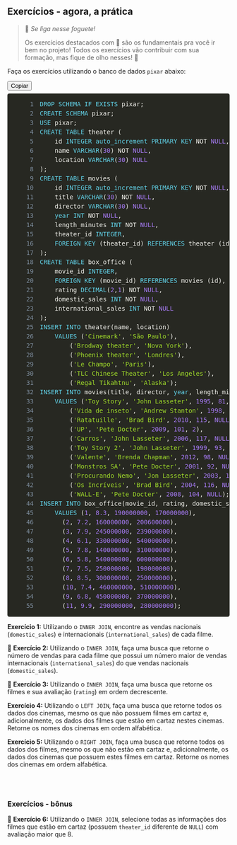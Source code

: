 <div class="c-kWDhvw"><article class="c-daJEgu"><h1>
Exercícios - agora, a prática</h1>
<blockquote>
  <p>
🚀 <em>Se liga nesse foguete!</em>  </p>
  <p>
Os exercícios destacados com 🚀 são os fundamentais pra você ir bem no projeto!
Todos os exercícios vão contribuir com sua formação, mas fique de olho nesses! 👀  </p>
</blockquote>
<p>
Faça os exercícios utilizando o banco de dados <code class="inline">pixar</code> abaixo:</p>
</article><div class="c-jykYDu"><div class="c-fkerDR"><button type="button" class="c-gfRGUc">Copiar</button><pre style="color: rgb(248, 248, 242); background: rgb(39, 40, 34); text-shadow: rgba(0, 0, 0, 0.3) 0px 1px; font-family: Consolas, Monaco, &quot;Andale Mono&quot;, &quot;Ubuntu Mono&quot;, monospace; font-size: 1em; text-align: left; white-space: pre; word-spacing: normal; word-break: normal; overflow-wrap: normal; line-height: 1.5; tab-size: 4; hyphens: none; padding: 1em; margin: 0.5em 0px; overflow: auto; border-radius: 0.3em;"><code class="language-sql" style="color: rgb(248, 248, 242); background: none; text-shadow: rgba(0, 0, 0, 0.3) 0px 1px; font-family: Consolas, Monaco, &quot;Andale Mono&quot;, &quot;Ubuntu Mono&quot;, monospace; font-size: 1em; text-align: left; white-space: pre; word-spacing: normal; word-break: normal; overflow-wrap: normal; line-height: 1.5; tab-size: 4; hyphens: none;"><span class="linenumber react-syntax-highlighter-line-number" style="display: inline-block; min-width: 3.25em; padding-right: 1em; text-align: right; user-select: none; color: rgb(130, 146, 162);">1</span><span class="token" style="color: rgb(102, 217, 239);">DROP</span><span> </span><span class="token" style="color: rgb(102, 217, 239);">SCHEMA</span><span> </span><span class="token" style="color: rgb(102, 217, 239);">IF</span><span> </span><span class="token" style="color: rgb(102, 217, 239);">EXISTS</span><span> pixar</span><span class="token" style="color: rgb(248, 248, 242);">;</span><span>
</span><span class="linenumber react-syntax-highlighter-line-number" style="display: inline-block; min-width: 3.25em; padding-right: 1em; text-align: right; user-select: none; color: rgb(130, 146, 162);">2</span><span></span><span class="token" style="color: rgb(102, 217, 239);">CREATE</span><span> </span><span class="token" style="color: rgb(102, 217, 239);">SCHEMA</span><span> pixar</span><span class="token" style="color: rgb(248, 248, 242);">;</span><span>
</span><span class="linenumber react-syntax-highlighter-line-number" style="display: inline-block; min-width: 3.25em; padding-right: 1em; text-align: right; user-select: none; color: rgb(130, 146, 162);">3</span><span></span><span class="token" style="color: rgb(102, 217, 239);">USE</span><span> pixar</span><span class="token" style="color: rgb(248, 248, 242);">;</span><span>
</span><span class="linenumber react-syntax-highlighter-line-number" style="display: inline-block; min-width: 3.25em; padding-right: 1em; text-align: right; user-select: none; color: rgb(130, 146, 162);">4</span><span></span><span class="token" style="color: rgb(102, 217, 239);">CREATE</span><span> </span><span class="token" style="color: rgb(102, 217, 239);">TABLE</span><span> theater </span><span class="token" style="color: rgb(248, 248, 242);">(</span><span>
</span><span class="linenumber react-syntax-highlighter-line-number" style="display: inline-block; min-width: 3.25em; padding-right: 1em; text-align: right; user-select: none; color: rgb(130, 146, 162);">5</span><span>    id </span><span class="token" style="color: rgb(102, 217, 239);">INTEGER</span><span> </span><span class="token" style="color: rgb(102, 217, 239);">auto_increment</span><span> </span><span class="token" style="color: rgb(102, 217, 239);">PRIMARY</span><span> </span><span class="token" style="color: rgb(102, 217, 239);">KEY</span><span> </span><span class="token" style="color: rgb(248, 248, 242);">NOT</span><span> </span><span class="token" style="color: rgb(174, 129, 255);">NULL</span><span class="token" style="color: rgb(248, 248, 242);">,</span><span>
</span><span class="linenumber react-syntax-highlighter-line-number" style="display: inline-block; min-width: 3.25em; padding-right: 1em; text-align: right; user-select: none; color: rgb(130, 146, 162);">6</span><span>    name </span><span class="token" style="color: rgb(102, 217, 239);">VARCHAR</span><span class="token" style="color: rgb(248, 248, 242);">(</span><span class="token" style="color: rgb(174, 129, 255);">30</span><span class="token" style="color: rgb(248, 248, 242);">)</span><span> </span><span class="token" style="color: rgb(248, 248, 242);">NOT</span><span> </span><span class="token" style="color: rgb(174, 129, 255);">NULL</span><span class="token" style="color: rgb(248, 248, 242);">,</span><span>
</span><span class="linenumber react-syntax-highlighter-line-number" style="display: inline-block; min-width: 3.25em; padding-right: 1em; text-align: right; user-select: none; color: rgb(130, 146, 162);">7</span><span>    location </span><span class="token" style="color: rgb(102, 217, 239);">VARCHAR</span><span class="token" style="color: rgb(248, 248, 242);">(</span><span class="token" style="color: rgb(174, 129, 255);">30</span><span class="token" style="color: rgb(248, 248, 242);">)</span><span> </span><span class="token" style="color: rgb(174, 129, 255);">NULL</span><span>
</span><span class="linenumber react-syntax-highlighter-line-number" style="display: inline-block; min-width: 3.25em; padding-right: 1em; text-align: right; user-select: none; color: rgb(130, 146, 162);">8</span><span></span><span class="token" style="color: rgb(248, 248, 242);">)</span><span class="token" style="color: rgb(248, 248, 242);">;</span><span>
</span><span class="linenumber react-syntax-highlighter-line-number" style="display: inline-block; min-width: 3.25em; padding-right: 1em; text-align: right; user-select: none; color: rgb(130, 146, 162);">9</span><span></span><span class="token" style="color: rgb(102, 217, 239);">CREATE</span><span> </span><span class="token" style="color: rgb(102, 217, 239);">TABLE</span><span> movies </span><span class="token" style="color: rgb(248, 248, 242);">(</span><span>
</span><span class="linenumber react-syntax-highlighter-line-number" style="display: inline-block; min-width: 3.25em; padding-right: 1em; text-align: right; user-select: none; color: rgb(130, 146, 162);">10</span><span>    id </span><span class="token" style="color: rgb(102, 217, 239);">INTEGER</span><span> </span><span class="token" style="color: rgb(102, 217, 239);">auto_increment</span><span> </span><span class="token" style="color: rgb(102, 217, 239);">PRIMARY</span><span> </span><span class="token" style="color: rgb(102, 217, 239);">KEY</span><span> </span><span class="token" style="color: rgb(248, 248, 242);">NOT</span><span> </span><span class="token" style="color: rgb(174, 129, 255);">NULL</span><span class="token" style="color: rgb(248, 248, 242);">,</span><span>
</span><span class="linenumber react-syntax-highlighter-line-number" style="display: inline-block; min-width: 3.25em; padding-right: 1em; text-align: right; user-select: none; color: rgb(130, 146, 162);">11</span><span>    title </span><span class="token" style="color: rgb(102, 217, 239);">VARCHAR</span><span class="token" style="color: rgb(248, 248, 242);">(</span><span class="token" style="color: rgb(174, 129, 255);">30</span><span class="token" style="color: rgb(248, 248, 242);">)</span><span> </span><span class="token" style="color: rgb(248, 248, 242);">NOT</span><span> </span><span class="token" style="color: rgb(174, 129, 255);">NULL</span><span class="token" style="color: rgb(248, 248, 242);">,</span><span>
</span><span class="linenumber react-syntax-highlighter-line-number" style="display: inline-block; min-width: 3.25em; padding-right: 1em; text-align: right; user-select: none; color: rgb(130, 146, 162);">12</span><span>    director </span><span class="token" style="color: rgb(102, 217, 239);">VARCHAR</span><span class="token" style="color: rgb(248, 248, 242);">(</span><span class="token" style="color: rgb(174, 129, 255);">30</span><span class="token" style="color: rgb(248, 248, 242);">)</span><span> </span><span class="token" style="color: rgb(174, 129, 255);">NULL</span><span class="token" style="color: rgb(248, 248, 242);">,</span><span>
</span><span class="linenumber react-syntax-highlighter-line-number" style="display: inline-block; min-width: 3.25em; padding-right: 1em; text-align: right; user-select: none; color: rgb(130, 146, 162);">13</span><span>    </span><span class="token" style="color: rgb(102, 217, 239);">year</span><span> </span><span class="token" style="color: rgb(102, 217, 239);">INT</span><span> </span><span class="token" style="color: rgb(248, 248, 242);">NOT</span><span> </span><span class="token" style="color: rgb(174, 129, 255);">NULL</span><span class="token" style="color: rgb(248, 248, 242);">,</span><span>
</span><span class="linenumber react-syntax-highlighter-line-number" style="display: inline-block; min-width: 3.25em; padding-right: 1em; text-align: right; user-select: none; color: rgb(130, 146, 162);">14</span><span>    length_minutes </span><span class="token" style="color: rgb(102, 217, 239);">INT</span><span> </span><span class="token" style="color: rgb(248, 248, 242);">NOT</span><span> </span><span class="token" style="color: rgb(174, 129, 255);">NULL</span><span class="token" style="color: rgb(248, 248, 242);">,</span><span>
</span><span class="linenumber react-syntax-highlighter-line-number" style="display: inline-block; min-width: 3.25em; padding-right: 1em; text-align: right; user-select: none; color: rgb(130, 146, 162);">15</span><span>    theater_id </span><span class="token" style="color: rgb(102, 217, 239);">INTEGER</span><span class="token" style="color: rgb(248, 248, 242);">,</span><span>
</span><span class="linenumber react-syntax-highlighter-line-number" style="display: inline-block; min-width: 3.25em; padding-right: 1em; text-align: right; user-select: none; color: rgb(130, 146, 162);">16</span><span>    </span><span class="token" style="color: rgb(102, 217, 239);">FOREIGN</span><span> </span><span class="token" style="color: rgb(102, 217, 239);">KEY</span><span> </span><span class="token" style="color: rgb(248, 248, 242);">(</span><span>theater_id</span><span class="token" style="color: rgb(248, 248, 242);">)</span><span> </span><span class="token" style="color: rgb(102, 217, 239);">REFERENCES</span><span> theater </span><span class="token" style="color: rgb(248, 248, 242);">(</span><span>id</span><span class="token" style="color: rgb(248, 248, 242);">)</span><span>
</span><span class="linenumber react-syntax-highlighter-line-number" style="display: inline-block; min-width: 3.25em; padding-right: 1em; text-align: right; user-select: none; color: rgb(130, 146, 162);">17</span><span></span><span class="token" style="color: rgb(248, 248, 242);">)</span><span class="token" style="color: rgb(248, 248, 242);">;</span><span>
</span><span class="linenumber react-syntax-highlighter-line-number" style="display: inline-block; min-width: 3.25em; padding-right: 1em; text-align: right; user-select: none; color: rgb(130, 146, 162);">18</span><span></span><span class="token" style="color: rgb(102, 217, 239);">CREATE</span><span> </span><span class="token" style="color: rgb(102, 217, 239);">TABLE</span><span> box_office </span><span class="token" style="color: rgb(248, 248, 242);">(</span><span>
</span><span class="linenumber react-syntax-highlighter-line-number" style="display: inline-block; min-width: 3.25em; padding-right: 1em; text-align: right; user-select: none; color: rgb(130, 146, 162);">19</span><span>    movie_id </span><span class="token" style="color: rgb(102, 217, 239);">INTEGER</span><span class="token" style="color: rgb(248, 248, 242);">,</span><span>
</span><span class="linenumber react-syntax-highlighter-line-number" style="display: inline-block; min-width: 3.25em; padding-right: 1em; text-align: right; user-select: none; color: rgb(130, 146, 162);">20</span><span>    </span><span class="token" style="color: rgb(102, 217, 239);">FOREIGN</span><span> </span><span class="token" style="color: rgb(102, 217, 239);">KEY</span><span> </span><span class="token" style="color: rgb(248, 248, 242);">(</span><span>movie_id</span><span class="token" style="color: rgb(248, 248, 242);">)</span><span> </span><span class="token" style="color: rgb(102, 217, 239);">REFERENCES</span><span> movies </span><span class="token" style="color: rgb(248, 248, 242);">(</span><span>id</span><span class="token" style="color: rgb(248, 248, 242);">)</span><span class="token" style="color: rgb(248, 248, 242);">,</span><span>
</span><span class="linenumber react-syntax-highlighter-line-number" style="display: inline-block; min-width: 3.25em; padding-right: 1em; text-align: right; user-select: none; color: rgb(130, 146, 162);">21</span><span>    rating </span><span class="token" style="color: rgb(102, 217, 239);">DECIMAL</span><span class="token" style="color: rgb(248, 248, 242);">(</span><span class="token" style="color: rgb(174, 129, 255);">2</span><span class="token" style="color: rgb(248, 248, 242);">,</span><span class="token" style="color: rgb(174, 129, 255);">1</span><span class="token" style="color: rgb(248, 248, 242);">)</span><span> </span><span class="token" style="color: rgb(248, 248, 242);">NOT</span><span> </span><span class="token" style="color: rgb(174, 129, 255);">NULL</span><span class="token" style="color: rgb(248, 248, 242);">,</span><span>
</span><span class="linenumber react-syntax-highlighter-line-number" style="display: inline-block; min-width: 3.25em; padding-right: 1em; text-align: right; user-select: none; color: rgb(130, 146, 162);">22</span><span>    domestic_sales </span><span class="token" style="color: rgb(102, 217, 239);">INT</span><span> </span><span class="token" style="color: rgb(248, 248, 242);">NOT</span><span> </span><span class="token" style="color: rgb(174, 129, 255);">NULL</span><span class="token" style="color: rgb(248, 248, 242);">,</span><span>
</span><span class="linenumber react-syntax-highlighter-line-number" style="display: inline-block; min-width: 3.25em; padding-right: 1em; text-align: right; user-select: none; color: rgb(130, 146, 162);">23</span><span>    international_sales </span><span class="token" style="color: rgb(102, 217, 239);">INT</span><span> </span><span class="token" style="color: rgb(248, 248, 242);">NOT</span><span> </span><span class="token" style="color: rgb(174, 129, 255);">NULL</span><span>
</span><span class="linenumber react-syntax-highlighter-line-number" style="display: inline-block; min-width: 3.25em; padding-right: 1em; text-align: right; user-select: none; color: rgb(130, 146, 162);">24</span><span></span><span class="token" style="color: rgb(248, 248, 242);">)</span><span class="token" style="color: rgb(248, 248, 242);">;</span><span>
</span><span class="linenumber react-syntax-highlighter-line-number" style="display: inline-block; min-width: 3.25em; padding-right: 1em; text-align: right; user-select: none; color: rgb(130, 146, 162);">25</span><span></span><span class="token" style="color: rgb(102, 217, 239);">INSERT</span><span> </span><span class="token" style="color: rgb(102, 217, 239);">INTO</span><span> theater</span><span class="token" style="color: rgb(248, 248, 242);">(</span><span>name</span><span class="token" style="color: rgb(248, 248, 242);">,</span><span> location</span><span class="token" style="color: rgb(248, 248, 242);">)</span><span>
</span><span class="linenumber react-syntax-highlighter-line-number" style="display: inline-block; min-width: 3.25em; padding-right: 1em; text-align: right; user-select: none; color: rgb(130, 146, 162);">26</span><span>    </span><span class="token" style="color: rgb(102, 217, 239);">VALUES</span><span> </span><span class="token" style="color: rgb(248, 248, 242);">(</span><span class="token" style="color: rgb(166, 226, 46);">'Cinemark'</span><span class="token" style="color: rgb(248, 248, 242);">,</span><span> </span><span class="token" style="color: rgb(166, 226, 46);">'São Paulo'</span><span class="token" style="color: rgb(248, 248, 242);">)</span><span class="token" style="color: rgb(248, 248, 242);">,</span><span>
</span><span class="linenumber react-syntax-highlighter-line-number" style="display: inline-block; min-width: 3.25em; padding-right: 1em; text-align: right; user-select: none; color: rgb(130, 146, 162);">27</span><span>        </span><span class="token" style="color: rgb(248, 248, 242);">(</span><span class="token" style="color: rgb(166, 226, 46);">'Brodway theater'</span><span class="token" style="color: rgb(248, 248, 242);">,</span><span> </span><span class="token" style="color: rgb(166, 226, 46);">'Nova York'</span><span class="token" style="color: rgb(248, 248, 242);">)</span><span class="token" style="color: rgb(248, 248, 242);">,</span><span>
</span><span class="linenumber react-syntax-highlighter-line-number" style="display: inline-block; min-width: 3.25em; padding-right: 1em; text-align: right; user-select: none; color: rgb(130, 146, 162);">28</span><span>        </span><span class="token" style="color: rgb(248, 248, 242);">(</span><span class="token" style="color: rgb(166, 226, 46);">'Phoenix theater'</span><span class="token" style="color: rgb(248, 248, 242);">,</span><span> </span><span class="token" style="color: rgb(166, 226, 46);">'Londres'</span><span class="token" style="color: rgb(248, 248, 242);">)</span><span class="token" style="color: rgb(248, 248, 242);">,</span><span>
</span><span class="linenumber react-syntax-highlighter-line-number" style="display: inline-block; min-width: 3.25em; padding-right: 1em; text-align: right; user-select: none; color: rgb(130, 146, 162);">29</span><span>        </span><span class="token" style="color: rgb(248, 248, 242);">(</span><span class="token" style="color: rgb(166, 226, 46);">'Le Champo'</span><span class="token" style="color: rgb(248, 248, 242);">,</span><span> </span><span class="token" style="color: rgb(166, 226, 46);">'Paris'</span><span class="token" style="color: rgb(248, 248, 242);">)</span><span class="token" style="color: rgb(248, 248, 242);">,</span><span>
</span><span class="linenumber react-syntax-highlighter-line-number" style="display: inline-block; min-width: 3.25em; padding-right: 1em; text-align: right; user-select: none; color: rgb(130, 146, 162);">30</span><span>        </span><span class="token" style="color: rgb(248, 248, 242);">(</span><span class="token" style="color: rgb(166, 226, 46);">'TLC Chinese Theater'</span><span class="token" style="color: rgb(248, 248, 242);">,</span><span> </span><span class="token" style="color: rgb(166, 226, 46);">'Los Angeles'</span><span class="token" style="color: rgb(248, 248, 242);">)</span><span class="token" style="color: rgb(248, 248, 242);">,</span><span>
</span><span class="linenumber react-syntax-highlighter-line-number" style="display: inline-block; min-width: 3.25em; padding-right: 1em; text-align: right; user-select: none; color: rgb(130, 146, 162);">31</span><span>        </span><span class="token" style="color: rgb(248, 248, 242);">(</span><span class="token" style="color: rgb(166, 226, 46);">'Regal Tikahtnu'</span><span class="token" style="color: rgb(248, 248, 242);">,</span><span> </span><span class="token" style="color: rgb(166, 226, 46);">'Alaska'</span><span class="token" style="color: rgb(248, 248, 242);">)</span><span class="token" style="color: rgb(248, 248, 242);">;</span><span>
</span><span class="linenumber react-syntax-highlighter-line-number" style="display: inline-block; min-width: 3.25em; padding-right: 1em; text-align: right; user-select: none; color: rgb(130, 146, 162);">32</span><span></span><span class="token" style="color: rgb(102, 217, 239);">INSERT</span><span> </span><span class="token" style="color: rgb(102, 217, 239);">INTO</span><span> movies</span><span class="token" style="color: rgb(248, 248, 242);">(</span><span>title</span><span class="token" style="color: rgb(248, 248, 242);">,</span><span> director</span><span class="token" style="color: rgb(248, 248, 242);">,</span><span> </span><span class="token" style="color: rgb(102, 217, 239);">year</span><span class="token" style="color: rgb(248, 248, 242);">,</span><span> length_minutes</span><span class="token" style="color: rgb(248, 248, 242);">,</span><span> theater_id</span><span class="token" style="color: rgb(248, 248, 242);">)</span><span>
</span><span class="linenumber react-syntax-highlighter-line-number" style="display: inline-block; min-width: 3.25em; padding-right: 1em; text-align: right; user-select: none; color: rgb(130, 146, 162);">33</span><span>    </span><span class="token" style="color: rgb(102, 217, 239);">VALUES</span><span> </span><span class="token" style="color: rgb(248, 248, 242);">(</span><span class="token" style="color: rgb(166, 226, 46);">'Toy Story'</span><span class="token" style="color: rgb(248, 248, 242);">,</span><span> </span><span class="token" style="color: rgb(166, 226, 46);">'John Lasseter'</span><span class="token" style="color: rgb(248, 248, 242);">,</span><span> </span><span class="token" style="color: rgb(174, 129, 255);">1995</span><span class="token" style="color: rgb(248, 248, 242);">,</span><span> </span><span class="token" style="color: rgb(174, 129, 255);">81</span><span class="token" style="color: rgb(248, 248, 242);">,</span><span> </span><span class="token" style="color: rgb(174, 129, 255);">1</span><span class="token" style="color: rgb(248, 248, 242);">)</span><span class="token" style="color: rgb(248, 248, 242);">,</span><span>
</span><span class="linenumber react-syntax-highlighter-line-number" style="display: inline-block; min-width: 3.25em; padding-right: 1em; text-align: right; user-select: none; color: rgb(130, 146, 162);">34</span><span>        </span><span class="token" style="color: rgb(248, 248, 242);">(</span><span class="token" style="color: rgb(166, 226, 46);">'Vida de inseto'</span><span class="token" style="color: rgb(248, 248, 242);">,</span><span> </span><span class="token" style="color: rgb(166, 226, 46);">'Andrew Stanton'</span><span class="token" style="color: rgb(248, 248, 242);">,</span><span> </span><span class="token" style="color: rgb(174, 129, 255);">1998</span><span class="token" style="color: rgb(248, 248, 242);">,</span><span> </span><span class="token" style="color: rgb(174, 129, 255);">95</span><span class="token" style="color: rgb(248, 248, 242);">,</span><span> </span><span class="token" style="color: rgb(174, 129, 255);">3</span><span class="token" style="color: rgb(248, 248, 242);">)</span><span class="token" style="color: rgb(248, 248, 242);">,</span><span>
</span><span class="linenumber react-syntax-highlighter-line-number" style="display: inline-block; min-width: 3.25em; padding-right: 1em; text-align: right; user-select: none; color: rgb(130, 146, 162);">35</span><span>        </span><span class="token" style="color: rgb(248, 248, 242);">(</span><span class="token" style="color: rgb(166, 226, 46);">'Ratatuille'</span><span class="token" style="color: rgb(248, 248, 242);">,</span><span> </span><span class="token" style="color: rgb(166, 226, 46);">'Brad Bird'</span><span class="token" style="color: rgb(248, 248, 242);">,</span><span> </span><span class="token" style="color: rgb(174, 129, 255);">2010</span><span class="token" style="color: rgb(248, 248, 242);">,</span><span> </span><span class="token" style="color: rgb(174, 129, 255);">115</span><span class="token" style="color: rgb(248, 248, 242);">,</span><span> </span><span class="token" style="color: rgb(174, 129, 255);">NULL</span><span class="token" style="color: rgb(248, 248, 242);">)</span><span class="token" style="color: rgb(248, 248, 242);">,</span><span>
</span><span class="linenumber react-syntax-highlighter-line-number" style="display: inline-block; min-width: 3.25em; padding-right: 1em; text-align: right; user-select: none; color: rgb(130, 146, 162);">36</span><span>        </span><span class="token" style="color: rgb(248, 248, 242);">(</span><span class="token" style="color: rgb(166, 226, 46);">'UP'</span><span class="token" style="color: rgb(248, 248, 242);">,</span><span> </span><span class="token" style="color: rgb(166, 226, 46);">'Pete Docter'</span><span class="token" style="color: rgb(248, 248, 242);">,</span><span> </span><span class="token" style="color: rgb(174, 129, 255);">2009</span><span class="token" style="color: rgb(248, 248, 242);">,</span><span> </span><span class="token" style="color: rgb(174, 129, 255);">101</span><span class="token" style="color: rgb(248, 248, 242);">,</span><span> </span><span class="token" style="color: rgb(174, 129, 255);">2</span><span class="token" style="color: rgb(248, 248, 242);">)</span><span class="token" style="color: rgb(248, 248, 242);">,</span><span>
</span><span class="linenumber react-syntax-highlighter-line-number" style="display: inline-block; min-width: 3.25em; padding-right: 1em; text-align: right; user-select: none; color: rgb(130, 146, 162);">37</span><span>        </span><span class="token" style="color: rgb(248, 248, 242);">(</span><span class="token" style="color: rgb(166, 226, 46);">'Carros'</span><span class="token" style="color: rgb(248, 248, 242);">,</span><span> </span><span class="token" style="color: rgb(166, 226, 46);">'John Lasseter'</span><span class="token" style="color: rgb(248, 248, 242);">,</span><span> </span><span class="token" style="color: rgb(174, 129, 255);">2006</span><span class="token" style="color: rgb(248, 248, 242);">,</span><span> </span><span class="token" style="color: rgb(174, 129, 255);">117</span><span class="token" style="color: rgb(248, 248, 242);">,</span><span> </span><span class="token" style="color: rgb(174, 129, 255);">NULL</span><span class="token" style="color: rgb(248, 248, 242);">)</span><span class="token" style="color: rgb(248, 248, 242);">,</span><span>
</span><span class="linenumber react-syntax-highlighter-line-number" style="display: inline-block; min-width: 3.25em; padding-right: 1em; text-align: right; user-select: none; color: rgb(130, 146, 162);">38</span><span>        </span><span class="token" style="color: rgb(248, 248, 242);">(</span><span class="token" style="color: rgb(166, 226, 46);">'Toy Story 2'</span><span class="token" style="color: rgb(248, 248, 242);">,</span><span> </span><span class="token" style="color: rgb(166, 226, 46);">'John Lasseter'</span><span class="token" style="color: rgb(248, 248, 242);">,</span><span> </span><span class="token" style="color: rgb(174, 129, 255);">1999</span><span class="token" style="color: rgb(248, 248, 242);">,</span><span> </span><span class="token" style="color: rgb(174, 129, 255);">93</span><span class="token" style="color: rgb(248, 248, 242);">,</span><span> </span><span class="token" style="color: rgb(174, 129, 255);">5</span><span class="token" style="color: rgb(248, 248, 242);">)</span><span class="token" style="color: rgb(248, 248, 242);">,</span><span>
</span><span class="linenumber react-syntax-highlighter-line-number" style="display: inline-block; min-width: 3.25em; padding-right: 1em; text-align: right; user-select: none; color: rgb(130, 146, 162);">39</span><span>        </span><span class="token" style="color: rgb(248, 248, 242);">(</span><span class="token" style="color: rgb(166, 226, 46);">'Valente'</span><span class="token" style="color: rgb(248, 248, 242);">,</span><span> </span><span class="token" style="color: rgb(166, 226, 46);">'Brenda Chapman'</span><span class="token" style="color: rgb(248, 248, 242);">,</span><span> </span><span class="token" style="color: rgb(174, 129, 255);">2012</span><span class="token" style="color: rgb(248, 248, 242);">,</span><span> </span><span class="token" style="color: rgb(174, 129, 255);">98</span><span class="token" style="color: rgb(248, 248, 242);">,</span><span> </span><span class="token" style="color: rgb(174, 129, 255);">NULL</span><span class="token" style="color: rgb(248, 248, 242);">)</span><span class="token" style="color: rgb(248, 248, 242);">,</span><span>
</span><span class="linenumber react-syntax-highlighter-line-number" style="display: inline-block; min-width: 3.25em; padding-right: 1em; text-align: right; user-select: none; color: rgb(130, 146, 162);">40</span><span>        </span><span class="token" style="color: rgb(248, 248, 242);">(</span><span class="token" style="color: rgb(166, 226, 46);">'Monstros SA'</span><span class="token" style="color: rgb(248, 248, 242);">,</span><span> </span><span class="token" style="color: rgb(166, 226, 46);">'Pete Docter'</span><span class="token" style="color: rgb(248, 248, 242);">,</span><span> </span><span class="token" style="color: rgb(174, 129, 255);">2001</span><span class="token" style="color: rgb(248, 248, 242);">,</span><span> </span><span class="token" style="color: rgb(174, 129, 255);">92</span><span class="token" style="color: rgb(248, 248, 242);">,</span><span> </span><span class="token" style="color: rgb(174, 129, 255);">NULL</span><span class="token" style="color: rgb(248, 248, 242);">)</span><span class="token" style="color: rgb(248, 248, 242);">,</span><span>
</span><span class="linenumber react-syntax-highlighter-line-number" style="display: inline-block; min-width: 3.25em; padding-right: 1em; text-align: right; user-select: none; color: rgb(130, 146, 162);">41</span><span>        </span><span class="token" style="color: rgb(248, 248, 242);">(</span><span class="token" style="color: rgb(166, 226, 46);">'Procurando Nemo'</span><span class="token" style="color: rgb(248, 248, 242);">,</span><span> </span><span class="token" style="color: rgb(166, 226, 46);">'Jon Lasseter'</span><span class="token" style="color: rgb(248, 248, 242);">,</span><span> </span><span class="token" style="color: rgb(174, 129, 255);">2003</span><span class="token" style="color: rgb(248, 248, 242);">,</span><span> </span><span class="token" style="color: rgb(174, 129, 255);">107</span><span class="token" style="color: rgb(248, 248, 242);">,</span><span> </span><span class="token" style="color: rgb(174, 129, 255);">4</span><span class="token" style="color: rgb(248, 248, 242);">)</span><span class="token" style="color: rgb(248, 248, 242);">,</span><span>
</span><span class="linenumber react-syntax-highlighter-line-number" style="display: inline-block; min-width: 3.25em; padding-right: 1em; text-align: right; user-select: none; color: rgb(130, 146, 162);">42</span><span>        </span><span class="token" style="color: rgb(248, 248, 242);">(</span><span class="token" style="color: rgb(166, 226, 46);">'Os Incríveis'</span><span class="token" style="color: rgb(248, 248, 242);">,</span><span> </span><span class="token" style="color: rgb(166, 226, 46);">'Brad Bird'</span><span class="token" style="color: rgb(248, 248, 242);">,</span><span> </span><span class="token" style="color: rgb(174, 129, 255);">2004</span><span class="token" style="color: rgb(248, 248, 242);">,</span><span> </span><span class="token" style="color: rgb(174, 129, 255);">116</span><span class="token" style="color: rgb(248, 248, 242);">,</span><span> </span><span class="token" style="color: rgb(174, 129, 255);">NULL</span><span class="token" style="color: rgb(248, 248, 242);">)</span><span class="token" style="color: rgb(248, 248, 242);">,</span><span>
</span><span class="linenumber react-syntax-highlighter-line-number" style="display: inline-block; min-width: 3.25em; padding-right: 1em; text-align: right; user-select: none; color: rgb(130, 146, 162);">43</span><span>        </span><span class="token" style="color: rgb(248, 248, 242);">(</span><span class="token" style="color: rgb(166, 226, 46);">'WALL-E'</span><span class="token" style="color: rgb(248, 248, 242);">,</span><span> </span><span class="token" style="color: rgb(166, 226, 46);">'Pete Docter'</span><span class="token" style="color: rgb(248, 248, 242);">,</span><span> </span><span class="token" style="color: rgb(174, 129, 255);">2008</span><span class="token" style="color: rgb(248, 248, 242);">,</span><span> </span><span class="token" style="color: rgb(174, 129, 255);">104</span><span class="token" style="color: rgb(248, 248, 242);">,</span><span> </span><span class="token" style="color: rgb(174, 129, 255);">NULL</span><span class="token" style="color: rgb(248, 248, 242);">)</span><span class="token" style="color: rgb(248, 248, 242);">;</span><span>
</span><span class="linenumber react-syntax-highlighter-line-number" style="display: inline-block; min-width: 3.25em; padding-right: 1em; text-align: right; user-select: none; color: rgb(130, 146, 162);">44</span><span></span><span class="token" style="color: rgb(102, 217, 239);">INSERT</span><span> </span><span class="token" style="color: rgb(102, 217, 239);">INTO</span><span> box_office</span><span class="token" style="color: rgb(248, 248, 242);">(</span><span>movie_id</span><span class="token" style="color: rgb(248, 248, 242);">,</span><span> rating</span><span class="token" style="color: rgb(248, 248, 242);">,</span><span> domestic_sales</span><span class="token" style="color: rgb(248, 248, 242);">,</span><span> international_sales</span><span class="token" style="color: rgb(248, 248, 242);">)</span><span>
</span><span class="linenumber react-syntax-highlighter-line-number" style="display: inline-block; min-width: 3.25em; padding-right: 1em; text-align: right; user-select: none; color: rgb(130, 146, 162);">45</span><span>    </span><span class="token" style="color: rgb(102, 217, 239);">VALUES</span><span> </span><span class="token" style="color: rgb(248, 248, 242);">(</span><span class="token" style="color: rgb(174, 129, 255);">1</span><span class="token" style="color: rgb(248, 248, 242);">,</span><span> </span><span class="token" style="color: rgb(174, 129, 255);">8.3</span><span class="token" style="color: rgb(248, 248, 242);">,</span><span> </span><span class="token" style="color: rgb(174, 129, 255);">190000000</span><span class="token" style="color: rgb(248, 248, 242);">,</span><span> </span><span class="token" style="color: rgb(174, 129, 255);">170000000</span><span class="token" style="color: rgb(248, 248, 242);">)</span><span class="token" style="color: rgb(248, 248, 242);">,</span><span>
</span><span class="linenumber react-syntax-highlighter-line-number" style="display: inline-block; min-width: 3.25em; padding-right: 1em; text-align: right; user-select: none; color: rgb(130, 146, 162);">46</span><span>      </span><span class="token" style="color: rgb(248, 248, 242);">(</span><span class="token" style="color: rgb(174, 129, 255);">2</span><span class="token" style="color: rgb(248, 248, 242);">,</span><span> </span><span class="token" style="color: rgb(174, 129, 255);">7.2</span><span class="token" style="color: rgb(248, 248, 242);">,</span><span> </span><span class="token" style="color: rgb(174, 129, 255);">160000000</span><span class="token" style="color: rgb(248, 248, 242);">,</span><span> </span><span class="token" style="color: rgb(174, 129, 255);">200600000</span><span class="token" style="color: rgb(248, 248, 242);">)</span><span class="token" style="color: rgb(248, 248, 242);">,</span><span>
</span><span class="linenumber react-syntax-highlighter-line-number" style="display: inline-block; min-width: 3.25em; padding-right: 1em; text-align: right; user-select: none; color: rgb(130, 146, 162);">47</span><span>      </span><span class="token" style="color: rgb(248, 248, 242);">(</span><span class="token" style="color: rgb(174, 129, 255);">3</span><span class="token" style="color: rgb(248, 248, 242);">,</span><span> </span><span class="token" style="color: rgb(174, 129, 255);">7.9</span><span class="token" style="color: rgb(248, 248, 242);">,</span><span> </span><span class="token" style="color: rgb(174, 129, 255);">245000000</span><span class="token" style="color: rgb(248, 248, 242);">,</span><span> </span><span class="token" style="color: rgb(174, 129, 255);">239000000</span><span class="token" style="color: rgb(248, 248, 242);">)</span><span class="token" style="color: rgb(248, 248, 242);">,</span><span>
</span><span class="linenumber react-syntax-highlighter-line-number" style="display: inline-block; min-width: 3.25em; padding-right: 1em; text-align: right; user-select: none; color: rgb(130, 146, 162);">48</span><span>      </span><span class="token" style="color: rgb(248, 248, 242);">(</span><span class="token" style="color: rgb(174, 129, 255);">4</span><span class="token" style="color: rgb(248, 248, 242);">,</span><span> </span><span class="token" style="color: rgb(174, 129, 255);">6.1</span><span class="token" style="color: rgb(248, 248, 242);">,</span><span> </span><span class="token" style="color: rgb(174, 129, 255);">330000000</span><span class="token" style="color: rgb(248, 248, 242);">,</span><span> </span><span class="token" style="color: rgb(174, 129, 255);">540000000</span><span class="token" style="color: rgb(248, 248, 242);">)</span><span class="token" style="color: rgb(248, 248, 242);">,</span><span>
</span><span class="linenumber react-syntax-highlighter-line-number" style="display: inline-block; min-width: 3.25em; padding-right: 1em; text-align: right; user-select: none; color: rgb(130, 146, 162);">49</span><span>      </span><span class="token" style="color: rgb(248, 248, 242);">(</span><span class="token" style="color: rgb(174, 129, 255);">5</span><span class="token" style="color: rgb(248, 248, 242);">,</span><span> </span><span class="token" style="color: rgb(174, 129, 255);">7.8</span><span class="token" style="color: rgb(248, 248, 242);">,</span><span> </span><span class="token" style="color: rgb(174, 129, 255);">140000000</span><span class="token" style="color: rgb(248, 248, 242);">,</span><span> </span><span class="token" style="color: rgb(174, 129, 255);">310000000</span><span class="token" style="color: rgb(248, 248, 242);">)</span><span class="token" style="color: rgb(248, 248, 242);">,</span><span>
</span><span class="linenumber react-syntax-highlighter-line-number" style="display: inline-block; min-width: 3.25em; padding-right: 1em; text-align: right; user-select: none; color: rgb(130, 146, 162);">50</span><span>      </span><span class="token" style="color: rgb(248, 248, 242);">(</span><span class="token" style="color: rgb(174, 129, 255);">6</span><span class="token" style="color: rgb(248, 248, 242);">,</span><span> </span><span class="token" style="color: rgb(174, 129, 255);">5.8</span><span class="token" style="color: rgb(248, 248, 242);">,</span><span> </span><span class="token" style="color: rgb(174, 129, 255);">540000000</span><span class="token" style="color: rgb(248, 248, 242);">,</span><span> </span><span class="token" style="color: rgb(174, 129, 255);">600000000</span><span class="token" style="color: rgb(248, 248, 242);">)</span><span class="token" style="color: rgb(248, 248, 242);">,</span><span>
</span><span class="linenumber react-syntax-highlighter-line-number" style="display: inline-block; min-width: 3.25em; padding-right: 1em; text-align: right; user-select: none; color: rgb(130, 146, 162);">51</span><span>      </span><span class="token" style="color: rgb(248, 248, 242);">(</span><span class="token" style="color: rgb(174, 129, 255);">7</span><span class="token" style="color: rgb(248, 248, 242);">,</span><span> </span><span class="token" style="color: rgb(174, 129, 255);">7.5</span><span class="token" style="color: rgb(248, 248, 242);">,</span><span> </span><span class="token" style="color: rgb(174, 129, 255);">250000000</span><span class="token" style="color: rgb(248, 248, 242);">,</span><span> </span><span class="token" style="color: rgb(174, 129, 255);">190000000</span><span class="token" style="color: rgb(248, 248, 242);">)</span><span class="token" style="color: rgb(248, 248, 242);">,</span><span>
</span><span class="linenumber react-syntax-highlighter-line-number" style="display: inline-block; min-width: 3.25em; padding-right: 1em; text-align: right; user-select: none; color: rgb(130, 146, 162);">52</span><span>      </span><span class="token" style="color: rgb(248, 248, 242);">(</span><span class="token" style="color: rgb(174, 129, 255);">8</span><span class="token" style="color: rgb(248, 248, 242);">,</span><span> </span><span class="token" style="color: rgb(174, 129, 255);">8.5</span><span class="token" style="color: rgb(248, 248, 242);">,</span><span> </span><span class="token" style="color: rgb(174, 129, 255);">300000000</span><span class="token" style="color: rgb(248, 248, 242);">,</span><span> </span><span class="token" style="color: rgb(174, 129, 255);">250000000</span><span class="token" style="color: rgb(248, 248, 242);">)</span><span class="token" style="color: rgb(248, 248, 242);">,</span><span>
</span><span class="linenumber react-syntax-highlighter-line-number" style="display: inline-block; min-width: 3.25em; padding-right: 1em; text-align: right; user-select: none; color: rgb(130, 146, 162);">53</span><span>      </span><span class="token" style="color: rgb(248, 248, 242);">(</span><span class="token" style="color: rgb(174, 129, 255);">10</span><span class="token" style="color: rgb(248, 248, 242);">,</span><span> </span><span class="token" style="color: rgb(174, 129, 255);">7.4</span><span class="token" style="color: rgb(248, 248, 242);">,</span><span> </span><span class="token" style="color: rgb(174, 129, 255);">460000000</span><span class="token" style="color: rgb(248, 248, 242);">,</span><span> </span><span class="token" style="color: rgb(174, 129, 255);">510000000</span><span class="token" style="color: rgb(248, 248, 242);">)</span><span class="token" style="color: rgb(248, 248, 242);">,</span><span>
</span><span class="linenumber react-syntax-highlighter-line-number" style="display: inline-block; min-width: 3.25em; padding-right: 1em; text-align: right; user-select: none; color: rgb(130, 146, 162);">54</span><span>      </span><span class="token" style="color: rgb(248, 248, 242);">(</span><span class="token" style="color: rgb(174, 129, 255);">9</span><span class="token" style="color: rgb(248, 248, 242);">,</span><span> </span><span class="token" style="color: rgb(174, 129, 255);">6.8</span><span class="token" style="color: rgb(248, 248, 242);">,</span><span> </span><span class="token" style="color: rgb(174, 129, 255);">450000000</span><span class="token" style="color: rgb(248, 248, 242);">,</span><span> </span><span class="token" style="color: rgb(174, 129, 255);">370000000</span><span class="token" style="color: rgb(248, 248, 242);">)</span><span class="token" style="color: rgb(248, 248, 242);">,</span><span>
</span><span class="linenumber react-syntax-highlighter-line-number" style="display: inline-block; min-width: 3.25em; padding-right: 1em; text-align: right; user-select: none; color: rgb(130, 146, 162);">55</span><span>      </span><span class="token" style="color: rgb(248, 248, 242);">(</span><span class="token" style="color: rgb(174, 129, 255);">11</span><span class="token" style="color: rgb(248, 248, 242);">,</span><span> </span><span class="token" style="color: rgb(174, 129, 255);">9.9</span><span class="token" style="color: rgb(248, 248, 242);">,</span><span> </span><span class="token" style="color: rgb(174, 129, 255);">290000000</span><span class="token" style="color: rgb(248, 248, 242);">,</span><span> </span><span class="token" style="color: rgb(174, 129, 255);">280000000</span><span class="token" style="color: rgb(248, 248, 242);">)</span><span class="token" style="color: rgb(248, 248, 242);">;</span></code></pre></div></div><article class="c-daJEgu">
<p>
<strong>Exercício 1:</strong> Utilizando o <code class="inline">INNER JOIN</code>, encontre as vendas nacionais (<code class="inline">domestic_sales</code>) e internacionais (<code class="inline">international_sales</code>) de cada filme.</p>
<p>
🚀 <strong>Exercício 2:</strong> Utilizando o <code class="inline">INNER JOIN</code>, faça uma busca que retorne o número de vendas para cada filme que possui um número maior de vendas internacionais (<code class="inline">international_sales</code>) do que vendas nacionais (<code class="inline">domestic_sales</code>).</p>
<p>
🚀 <strong>Exercício 3:</strong> Utilizando o <code class="inline">INNER JOIN</code>, faça uma busca que retorne os filmes e sua avaliação (<code class="inline">rating</code>) em ordem decrescente.</p>
<p>
<strong>Exercício 4:</strong> Utilizando o <code class="inline">LEFT JOIN</code>, faça uma busca que retorne todos os dados dos cinemas, mesmo os que não possuem filmes em cartaz e, adicionalmente, os dados dos filmes que estão em cartaz nestes cinemas. Retorne os nomes dos cinemas em ordem alfabética.</p>
<p>
<strong>Exercício 5:</strong> Utilizando o <code class="inline">RIGHT JOIN</code>, faça uma busca que retorne todos os dados dos filmes, mesmo os que não estão em cartaz e, adicionalmente, os dados dos cinemas que possuem estes filmes em cartaz. Retorne os nomes dos cinemas em ordem alfabética.</p>

<br><br>

<div class="c-kWDhvw"><article class="c-daJEgu"><h1>
Exercícios - bônus</h1>
<p>
🚀 <strong>Exercício 6:</strong> Utilizando o <code class="inline">INNER JOIN</code>, selecione todas as informações dos filmes que estão em cartaz (possuem <code class="inline">theater_id</code> diferente de <code class="inline">NULL</code>) com avaliação maior que 8.</p>